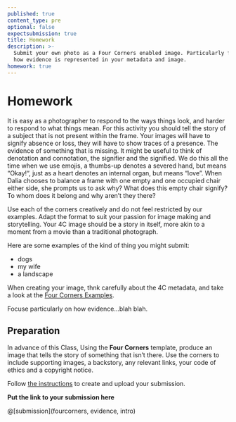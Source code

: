 ```yaml
---
published: true
content_type: pre
optional: false
expectsubmission: true
title: Homework
description: >-
  Submit your own photo as a Four Corners enabled image. Particularly focus on
  how evidence is represented in your metadata and image.
homework: true
---
```

# Homework

It is easy as a photographer to respond to the ways things look, and harder to respond to what things mean. For this activity you should tell the story of a subject that is not present within the frame. Your images will have to signify absence or loss, they will have to show traces of a presence. The evidence of something that is missing.
 It might be useful to think of denotation and connotation, the signifier and the signified. We do this all the time when we use emojis, a thumbs-up denotes a severed hand, but means “Okay!“, just as a heart denotes an internal organ, but means “love”. When Dalia chooses to balance a frame with one empty and one occupied chair either side, she prompts us to ask why? What does this empty chair signify? To whom does it belong and why aren’t they there?

Use each of the corners creatively and do not feel restricted by our examples. Adapt the format to suit your passion for image making and storytelling. Your 4C image should be a story in itself, more akin to a moment from a movie than a traditional photograph.

Here are some examples of the kind of thing you might submit:

- dogs
- my wife
- a landscape

When creating your image, thnk carefully about the 4C metadata, and take a look at the [Four Corners Examples](/class1/extra-pre-reading.md).

Focuse particularly on how evidence...blah blah.

## Preparation

In advance of this Class, Using the **Four Corners** template, produce an image that tells the story of something that isn’t there. Use the corners to include supporting images, a backstory, any relevant links, your code of ethics and a copyright notice.

Follow [the instructions](/fourcorners.md) to create and upload your submission.

**Put the link to your submission here**

@[submission](fourcorners, evidence, intro)
